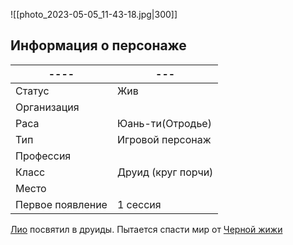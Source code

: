 ![[photo_2023-05-05_11-43-18.jpg|300]]
## Информация о персонаже
| ----             | --- |
| ---------------- | --- |
| Статус           | Жив    |
| Организация      |     |
| Раса             | Юань-ти(Отродье)    |
| Тип              | Игровой персонаж    |
| Профессия        |     |
| Класс            | Друид (круг порчи)   |
| Место|     |
|  Первое появление    |  1 сессия   |

[Лио](Лио.md) посвятил в друиды.
Пытается спасти мир от [Черной жижи](Черная_жижа.md) 
